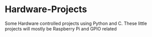 # Hardware-Projects
Some Hardware controlled projects using Python and C. These little projects will mostly be Raspberry Pi and GPIO related
